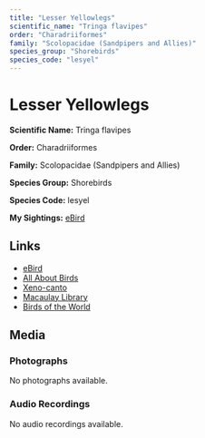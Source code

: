 ```yaml
---
title: "Lesser Yellowlegs"
scientific_name: "Tringa flavipes"
order: "Charadriiformes"
family: "Scolopacidae (Sandpipers and Allies)"
species_group: "Shorebirds"
species_code: "lesyel"
---
```


# Lesser Yellowlegs

**Scientific Name:** Tringa flavipes

**Order:** Charadriiformes

**Family:** Scolopacidae (Sandpipers and Allies)

**Species Group:** Shorebirds

**Species Code:** lesyel

**My Sightings:** [eBird](https://ebird.org/lifelist?r=world&time=life&spp=lesyel)

## Links
* [eBird](https://ebird.org/species/lesyel) 
* [All About Birds](https://www.allaboutbirds.org/guide/lesyel) 
* [Xeno-canto](https://www.xeno-canto.org/species/lesyel) 
* [Macaulay Library](https://search.macaulaylibrary.org/catalog?taxonCode=lesyel&sort=rating_rank_desc)
* [Birds of the World](https://birdsoftheworld.org/bow/species/lesyel)

## Media
### Photographs
No photographs available.

### Audio Recordings
No audio recordings available.
